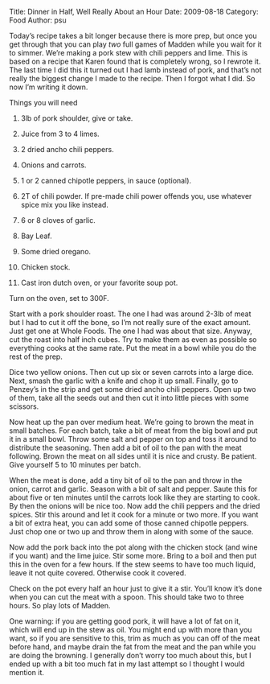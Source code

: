 Title: Dinner in Half, Well Really About an Hour
Date: 2009-08-18
Category: Food
Author: psu

Today’s recipe takes a bit longer because there is more prep, but once you get through that you can play *two* full games of Madden while you wait for it to simmer. We’re making a pork stew with chili peppers and lime. This is based on a recipe that Karen found that is completely wrong, so I rewrote it. The last time I did this it turned out I had lamb instead of pork, and that’s not really the biggest change I made to the recipe. Then I forgot what I did. So now I’m writing it down.

Things you will need

1. 3lb of pork shoulder, give or take.

2. Juice from 3 to 4 limes.

3. 2 dried ancho chili peppers.

4. Onions and carrots.

5. 1 or 2 canned chipotle peppers, in sauce (optional).

6. 2T of chili powder. If pre-made chili power offends you, use whatever spice mix you like instead.

7. 6 or 8 cloves of garlic.

8. Bay Leaf.

9. Some dried oregano.

10. Chicken stock.

11. Cast iron dutch oven, or your favorite soup pot.

Turn on the oven, set to 300F.

Start with a pork shoulder roast. The one I had was around 2-3lb of meat but I had to cut it off the bone, so I’m not really sure of the exact amount. Just get one at Whole Foods. The one I had was about that size. Anyway, cut the roast into half inch cubes. Try to make them as even as possible so everything cooks at the same rate. Put the meat in a bowl while you do the rest of the prep.

Dice two yellow onions. Then cut up six or seven carrots into a large dice. Next, smash the garlic with a knife and chop it up small. Finally, go to Penzey’s in the strip and get some dried ancho chili peppers. Open up two of them, take all the seeds out and then cut it into little pieces with some scissors.

Now heat up the pan over medium heat. We’re going to brown the meat in small batches. For each batch, take a bit of meat from the big bowl and put it in a small bowl. Throw some salt and pepper on top and toss it around to distribute the seasoning. Then add a bit of oil to the pan with the meat following. Brown the meat on all sides until it is nice and crusty. Be patient. Give yourself 5 to 10 minutes per batch.

When the meat is done, add a tiny bit of oil to the pan and throw in the onion, carrot and garlic. Season with a bit of salt and pepper. Saute this for about five or ten minutes until the carrots look like they are starting to cook. By then the onions will be nice too. Now add the chili peppers and the dried spices. Stir this around and let it cook for a minute or two more. If you want a bit of extra heat, you can add some of those canned chipotle peppers. Just chop one or two up and throw them in along with some of the sauce.

Now add the pork back into the pot along with the chicken stock (and wine if you want) and the lime juice. Stir some more. Bring to a boil and then put this in the oven for a few hours. If the stew seems to have too much liquid, leave it not quite covered. Otherwise cook it covered.

Check on the pot every half an hour just to give it a stir. You’ll know it’s done when you can cut the meat with a spoon. This should take two to three hours. So play lots of Madden.

One warning: if you are getting good pork, it will have a lot of fat on it, which will end up in the stew as oil. You might end up with more than you want, so if you are sensitive to this, trim as much as you can off of the meat before hand, and maybe drain the fat from the meat and the pan while you are doing the browning. I generally don’t worry too much about this, but I ended up with a bit too much fat in my last attempt so I thought I would mention it.